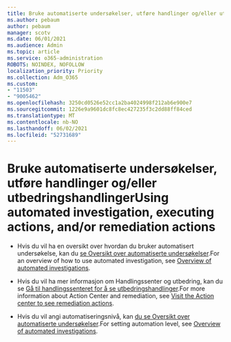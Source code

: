 ```yaml
---
title: Bruke automatiserte undersøkelser, utføre handlinger og/eller utbedringshandlinger
ms.author: pebaum
author: pebaum
manager: scotv
ms.date: 06/01/2021
ms.audience: Admin
ms.topic: article
ms.service: o365-administration
ROBOTS: NOINDEX, NOFOLLOW
localization_priority: Priority
ms.collection: Adm_O365
ms.custom:
- "11503"
- "9005462"
ms.openlocfilehash: 3250cd0526e52cc1a2ba4024998f212ab6e900e7
ms.sourcegitcommit: 1226e9a9601dc8fc8ec427235f3c2dd88ff84ced
ms.translationtype: MT
ms.contentlocale: nb-NO
ms.lasthandoff: 06/02/2021
ms.locfileid: "52731689"
---
```

# <a name="using-automated-investigation-executing-actions-andor-remediation-actions"></a><span data-ttu-id="6bb8f-102">Bruke automatiserte undersøkelser, utføre handlinger og/eller utbedringshandlinger</span><span class="sxs-lookup"><span data-stu-id="6bb8f-102">Using automated investigation, executing actions, and/or remediation actions</span></span>

- <span data-ttu-id="6bb8f-103">Hvis du vil ha en oversikt over hvordan du bruker automatisert undersøkelse, kan du [se Oversikt over automatiserte undersøkelser](/microsoft-365/security/defender-endpoint/automated-investigations).</span><span class="sxs-lookup"><span data-stu-id="6bb8f-103">For an overview of how to use automated investigation, see [Overview of automated investigations](/microsoft-365/security/defender-endpoint/automated-investigations).</span></span>

- <span data-ttu-id="6bb8f-104">Hvis du vil ha mer informasjon om Handlingssenter og utbedring, kan du se [Gå til handlingssenteret for å se utbedringshandlinger](/security/defender-endpoint/auto-investigation-action-center).</span><span class="sxs-lookup"><span data-stu-id="6bb8f-104">For more information about Action Center and remediation, see [Visit the Action center to see remediation actions](/security/defender-endpoint/auto-investigation-action-center).</span></span>

- <span data-ttu-id="6bb8f-105">Hvis du vil angi automatiseringsnivå, kan [du se Oversikt over automatiserte undersøkelser](/microsoft-365/security/defender-endpoint/automated-investigations).</span><span class="sxs-lookup"><span data-stu-id="6bb8f-105">For setting automation level, see [Overview of automated investigations](/microsoft-365/security/defender-endpoint/automated-investigations).</span></span>